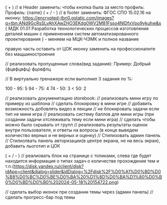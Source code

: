 ( + ) // в Header заменить: чтобы кнопка была за место профиль: Профиль: {name}
( + / - ) // в footer заменить:
ФГОС СПО 15.02.16 на иконку: https://encrypted-tbn0.gstatic.com/images?q=tbn:ANd9GcRsSLvAhXAwZHO3EKdg0WV2M81Fsso4NlDfxVpo9ykuhw&s
{ 
    МДК 01.01
    Разработка технологических процессов изготовления деталей машин с применением систем автоматизированного проектирования
} - меняем на МЦК-ЧЭМК и полное название

правую часть оставить от ЦОК иконку заменить на профессионалите без мащшиностроение

// реализовать пропущенные слова(вид задания):
Пример:
Добрый {фцвфцвфц} фцовфлц

//
В виртуально тренажере если выполнил 3 задания по %:

100 - 95: 5
94 - 75: 4
74 - 50: 3
< 50: 2 

// реализовать докуменитацию storebook:
// реализовать мини игру по примеру из шаблона
// сделать блокировку в мини игре
// добавить возможность добовлять видео в лекции
// не блокировать задачи если тип не мини игра
// реализовать систему баллов для мини игры (при создании задачи отслеживать тему если мини игра)
// сделать чтобы можно было скрывать от групп
// реализовать результаты оценок внутри пользователя, и ответы на вопросы (в конце выведем количество верных и не верных и оценку)
// Стилизовать админ панель
// Стилизлвать панель авторизации(в центре экрана, не на весь экран), добавить льоготип и ЦОК

( + / - ) // реалиовать блок на странице с топиками, слева где будет находится информация о типах задач о количестве прохождения тем и т.п.(https://disk.yandex.ru/client/disk?idApp=client&dialog=slider&idDialog=%2Fdisk%2F%D0%A1%D0%BD%D0%B8%D0%BC%D0%BE%D0%BA%20%D1%8D%D0%BA%D1%80%D0%B0%D0%BD%D0%B0%202024-05-18%20154722.png)

// сделать выбор иконок при создании темы через (админ панель)
// сделать прогресс-бар под темы